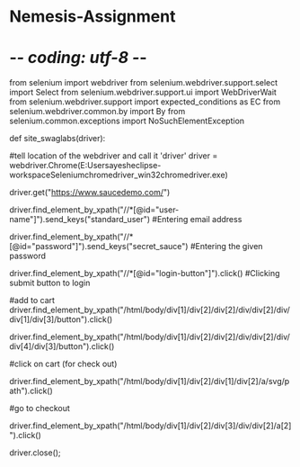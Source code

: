 # Nemesis-Assignment
# -*- coding: utf-8 -*-
from selenium import webdriver
from selenium.webdriver.support.select import Select
from selenium.webdriver.support.ui import WebDriverWait
from selenium.webdriver.support import expected_conditions as EC
from selenium.webdriver.common.by import By
from selenium.common.exceptions import NoSuchElementException

def site_swaglabs(driver):

#tell location of the webdriver and call it 'driver'
driver = webdriver.Chrome(E:Usersayesheclipse-workspaceSeleniumchromedriver_win32chromedriver.exe)

driver.get("https://www.saucedemo.com/")                                          

driver.find_element_by_xpath("//*[@id="user-name"]").send_keys("standard_user")    #Entering email address  

driver.find_element_by_xpath("//*[@id="password"]").send_keys("secret_sauce")  #Entering the given password   

driver.find_element_by_xpath("//*[@id="login-button"]").click()    #Clicking submit button to login 
                  
                                                                                                             
                                                                                                             
 #add to cart
driver.find_element_by_xpath("/html/body/div[1]/div[2]/div[2]/div/div[2]/div/div[1]/div[3]/button").click()

driver.find_element_by_xpath("/html/body/div[1]/div[2]/div[2]/div/div[2]/div/div[4]/div[3]/button").click()


#click on cart (for check out)

driver.find_element_by_xpath("/html/body/div[1]/div[2]/div[1]/div[2]/a/svg/path").click()    

#go to checkout

driver.find_element_by_xpath("/html/body/div[1]/div[2]/div[3]/div/div[2]/a[2]").click()

driver.close();
